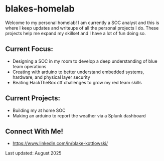 # blakes-homelab

Welcome to my personal homelab! I am currently a SOC analyst and this is where I keep updates and writeups of all the personal projects I do. These projects help me expand my skillset and I have a lot of fun doing so.

## Current Focus:
- Designing a SOC in my room to develop a deep understanding of blue team operations
- Creating with arduino to better understand embedded systems, hardware, and physical layer security
- Beating HackTheBox ctf challenges to grow my red team skills
  
## Current Projects: 
- Building my at home SOC
- Making an arduino to report the weather via a Splunk dashboard

## Connect With Me!
- https://www.linkedin.com/in/blake-kottlowski/

Last updated: August 2025
